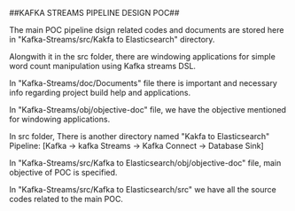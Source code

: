 ##KAFKA STREAMS PIPELINE DESIGN POC##

The main POC pipeline dsign related codes and documents are stored here in "Kafka-Streams/src/Kakfa to Elasticsearch" directory.

Alongwith it in the src folder, there are windowing applications for simple word count manipulation using Kafka streams DSL.

In "Kafka-Streams/doc/Documents" file there is important and necessary info regarding project build help and applications.

In "Kafka-Streams/obj/objective-doc" file, we have the objective mentioned for windowing applications.

In src folder, There is another directory named "Kakfa to Elasticsearch" Pipeline: [Kafka -> kafka Streams -> Kafka Connect -> Database Sink]

In "Kafka-Streams/src/Kafka to Elasticsearch/obj/objective-doc" file, main objective of POC is specified.

In "Kafka-Streams/src/Kafka to Elasticsearch/src" we have all the source codes related to the main POC.
